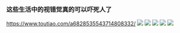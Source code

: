 ### 这些生活中的视错觉真的可以吓死人了
https://www.toutiao.com/a6828535543714808332/
![](http://p3.pstatp.com/large/pgc-image/ba21a41a59bd44ef9bfcc61f42be28a4)
![](http://p3.pstatp.com/large/pgc-image/4cb345cd90854d39acd1504c513a8389)
![](http://p1.pstatp.com/large/pgc-image/f4620e37b2c644f2bd91edaf363365dd)
![](http://p9.pstatp.com/large/pgc-image/dac2571441fb4b1da6a04fa80b034d27)
![](http://p9.pstatp.com/large/pgc-image/8e2f9c3299df470182306e98efad5b5b)
